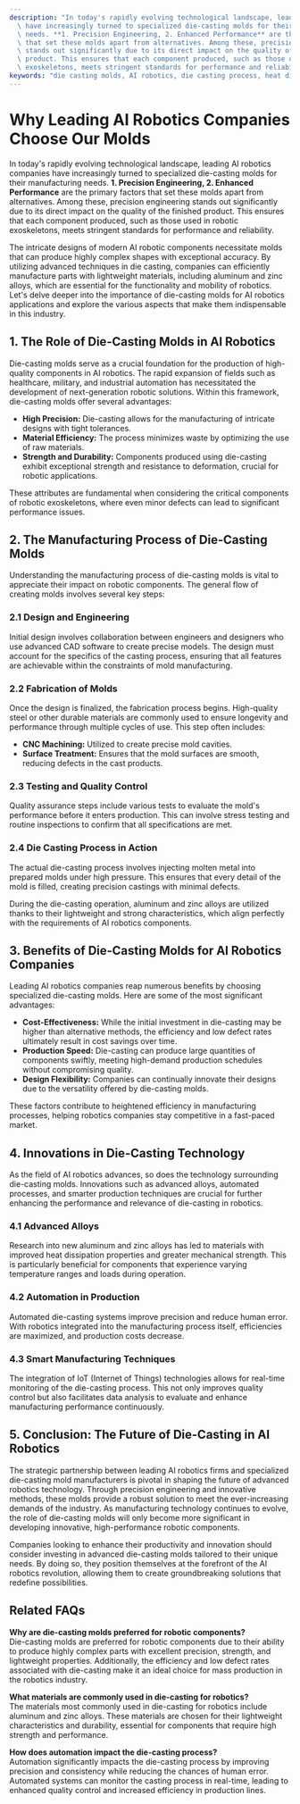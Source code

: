 ```yaml
---
description: "In today's rapidly evolving technological landscape, leading AI robotics companies\
  \ have increasingly turned to specialized die-casting molds for their manufacturing\
  \ needs. **1. Precision Engineering, 2. Enhanced Performance** are the primary factors\
  \ that set these molds apart from alternatives. Among these, precision engineering\
  \ stands out significantly due to its direct impact on the quality of the finished\
  \ product. This ensures that each component produced, such as those used in robotic\
  \ exoskeletons, meets stringent standards for performance and reliability."
keywords: "die casting molds, AI robotics, die casting process, heat dissipation efficiency"
---
```

# Why Leading AI Robotics Companies Choose Our Molds

In today's rapidly evolving technological landscape, leading AI robotics companies have increasingly turned to specialized die-casting molds for their manufacturing needs. **1. Precision Engineering, 2. Enhanced Performance** are the primary factors that set these molds apart from alternatives. Among these, precision engineering stands out significantly due to its direct impact on the quality of the finished product. This ensures that each component produced, such as those used in robotic exoskeletons, meets stringent standards for performance and reliability.

The intricate designs of modern AI robotic components necessitate molds that can produce highly complex shapes with exceptional accuracy. By utilizing advanced techniques in die casting, companies can efficiently manufacture parts with lightweight materials, including aluminum and zinc alloys, which are essential for the functionality and mobility of robotics. Let's delve deeper into the importance of die-casting molds for AI robotics applications and explore the various aspects that make them indispensable in this industry.

## **1. The Role of Die-Casting Molds in AI Robotics**

Die-casting molds serve as a crucial foundation for the production of high-quality components in AI robotics. The rapid expansion of fields such as healthcare, military, and industrial automation has necessitated the development of next-generation robotic solutions. Within this framework, die-casting molds offer several advantages:

- **High Precision:** Die-casting allows for the manufacturing of intricate designs with tight tolerances.
- **Material Efficiency:** The process minimizes waste by optimizing the use of raw materials.
- **Strength and Durability:** Components produced using die-casting exhibit exceptional strength and resistance to deformation, crucial for robotic applications.

These attributes are fundamental when considering the critical components of robotic exoskeletons, where even minor defects can lead to significant performance issues. 

## **2. The Manufacturing Process of Die-Casting Molds**

Understanding the manufacturing process of die-casting molds is vital to appreciate their impact on robotic components. The general flow of creating molds involves several key steps:

### **2.1 Design and Engineering**

Initial design involves collaboration between engineers and designers who use advanced CAD software to create precise models. The design must account for the specifics of the casting process, ensuring that all features are achievable within the constraints of mold manufacturing.

### **2.2 Fabrication of Molds**

Once the design is finalized, the fabrication process begins. High-quality steel or other durable materials are commonly used to ensure longevity and performance through multiple cycles of use. This step often includes:

- **CNC Machining:** Utilized to create precise mold cavities.
- **Surface Treatment:** Ensures that the mold surfaces are smooth, reducing defects in the cast products.

### **2.3 Testing and Quality Control**

Quality assurance steps include various tests to evaluate the mold's performance before it enters production. This can involve stress testing and routine inspections to confirm that all specifications are met.

### **2.4 Die Casting Process in Action**

The actual die-casting process involves injecting molten metal into prepared molds under high pressure. This ensures that every detail of the mold is filled, creating precision castings with minimal defects. 

During the die-casting operation, aluminum and zinc alloys are utilized thanks to their lightweight and strong characteristics, which align perfectly with the requirements of AI robotics components.

## **3. Benefits of Die-Casting Molds for AI Robotics Companies**

Leading AI robotics companies reap numerous benefits by choosing specialized die-casting molds. Here are some of the most significant advantages:

- **Cost-Effectiveness:** While the initial investment in die-casting may be higher than alternative methods, the efficiency and low defect rates ultimately result in cost savings over time.
- **Production Speed:** Die-casting can produce large quantities of components swiftly, meeting high-demand production schedules without compromising quality.
- **Design Flexibility:** Companies can continually innovate their designs due to the versatility offered by die-casting molds.

These factors contribute to heightened efficiency in manufacturing processes, helping robotics companies stay competitive in a fast-paced market.

## **4. Innovations in Die-Casting Technology**

As the field of AI robotics advances, so does the technology surrounding die-casting molds. Innovations such as advanced alloys, automated processes, and smarter production techniques are crucial for further enhancing the performance and relevance of die-casting in robotics.

### **4.1 Advanced Alloys**

Research into new aluminum and zinc alloys has led to materials with improved heat dissipation properties and greater mechanical strength. This is particularly beneficial for components that experience varying temperature ranges and loads during operation.

### **4.2 Automation in Production**

Automated die-casting systems improve precision and reduce human error. With robotics integrated into the manufacturing process itself, efficiencies are maximized, and production costs decrease.

### **4.3 Smart Manufacturing Techniques**

The integration of IoT (Internet of Things) technologies allows for real-time monitoring of the die-casting process. This not only improves quality control but also facilitates data analysis to evaluate and enhance manufacturing performance continuously.

## **5. Conclusion: The Future of Die-Casting in AI Robotics**

The strategic partnership between leading AI robotics firms and specialized die-casting mold manufacturers is pivotal in shaping the future of advanced robotics technology. Through precision engineering and innovative methods, these molds provide a robust solution to meet the ever-increasing demands of the industry. As manufacturing technology continues to evolve, the role of die-casting molds will only become more significant in developing innovative, high-performance robotic components.

Companies looking to enhance their productivity and innovation should consider investing in advanced die-casting molds tailored to their unique needs. By doing so, they position themselves at the forefront of the AI robotics revolution, allowing them to create groundbreaking solutions that redefine possibilities.

## Related FAQs

**Why are die-casting molds preferred for robotic components?**  
Die-casting molds are preferred for robotic components due to their ability to produce highly complex parts with excellent precision, strength, and lightweight properties. Additionally, the efficiency and low defect rates associated with die-casting make it an ideal choice for mass production in the robotics industry.

**What materials are commonly used in die-casting for robotics?**  
The materials most commonly used in die-casting for robotics include aluminum and zinc alloys. These materials are chosen for their lightweight characteristics and durability, essential for components that require high strength and performance.

**How does automation impact the die-casting process?**  
Automation significantly impacts the die-casting process by improving precision and consistency while reducing the chances of human error. Automated systems can monitor the casting process in real-time, leading to enhanced quality control and increased efficiency in production lines.
